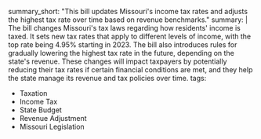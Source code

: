 summary_short: "This bill updates Missouri's income tax rates and adjusts the highest tax rate over time based on revenue benchmarks."
summary: |
  The bill changes Missouri's tax laws regarding how residents' income is taxed. It sets new tax rates that apply to different levels of income, with the top rate being 4.95% starting in 2023. The bill also introduces rules for gradually lowering the highest tax rate in the future, depending on the state's revenue. These changes will impact taxpayers by potentially reducing their tax rates if certain financial conditions are met, and they help the state manage its revenue and tax policies over time.
tags:
  - Taxation
  - Income Tax
  - State Budget
  - Revenue Adjustment
  - Missouri Legislation
